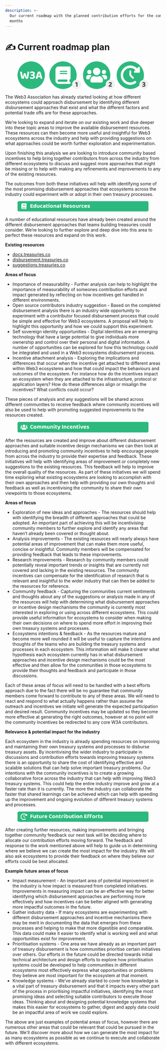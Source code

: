 ```yaml
---
description: >-
  Our current roadmap with the planned contribution efforts for the coming
  months
---
```


# ✍ Current roadmap plan

<figure><img src="../.gitbook/assets/disbursement-approaches-incentive-design-roadmap.png" alt=""><figcaption></figcaption></figure>

The Web3 Association has already started looking at how different ecosystems could approach disbursement by identifying different disbursement approaches that exist and what the different factors and potential trade offs are for these approaches.

We’re looking to expand and iterate on our existing work and dive deeper into these topic areas to improve the available disbursement resources. These resources can then become more useful and insightful for Web3 ecosystems across the industry and help with providing suggestions on what approaches could be worth further exploration and experimentation.

Upon finishing this analysis we are looking to introduce community based incentives to help bring together contributors from across the industry from different ecosystems to discuss and suggest more approaches that might be missing or to help with making any refinements and improvements to any of the existing resources.

The outcomes from both these initiatives will help with identifying some of the most promising disbursement approaches that ecosystems across the industry could experiment with or adopt in their own treasury processes.



<figure><img src="../.gitbook/assets/educational-resources.png" alt=""><figcaption></figcaption></figure>

A number of educational resources have already been created around the different disbursement approaches that teams building treasuries could consider. We’re looking to further explore and deep dive into this area to perfect these resources and expand on this work.



**Existing resources**

* [docs.treasuries.co](https://www.notion.so/Disbursement-Approaches-Incentive-Design-bd8adbd2e3af4bf5ad0056278f1a0575?pvs=21)
* [disbursement.treasuries.co](https://www.notion.so/Disbursement-Approaches-Incentive-Design-bd8adbd2e3af4bf5ad0056278f1a0575?pvs=21)
* [suggestions.treasuries.co](https://www.notion.so/Disbursement-Approaches-Incentive-Design-bd8adbd2e3af4bf5ad0056278f1a0575?pvs=21)



**Areas of focus**

* Importance of measurability - Further analysis can help to highlight the importance of measurability of someones contribution efforts and impact generated by reflecting on how incentives get handled in different environments.
* Open source contributors industry suggestion - Based on the completed disbursement analysis there is an industry wide opportunity to experiment with a contributor focused disbursement process that could be simple and effective for Web3 ecosystems. A proposal will help to highlight this opportunity and how we could support this experiment.
* Self sovereign identity opportunities - Digital identities are an emerging technology that have a large potential to give individuals more ownership and control over their personal and digital information. A number of opportunities can be explored for how this technology could be integrated and used in a Web3 ecosystems disbursement process.
* Incentive attachment analysis - Exploring the implications and differences that occur when the incentive get attached to different areas within Web3 ecosystems and how that could impact the behaviours and outcomes of the ecosystem. For instance how do the incentives impact an ecosystem when they are attached to the infrastructure, protocol or application layers? How do these differences align or misalign the incentives? What conflicts could occur?

These pieces of analysis and any suggestions will be shared across different communities to receive feedback where community incentives will also be used to help with promoting suggested improvements to the resources created.



<figure><img src="../.gitbook/assets/community-incentives.png" alt=""><figcaption></figcaption></figure>

After the resources are created and improve about different disbursement approaches and suitable incentive design mechanisms we can then look at introducing and promoting community incentives to help encourage people from across the industry to provide their expertise and feedback. These initiatives will help with identifying areas of improvement or completely new suggestions to the existing resources. This feedback will help to improve the overall quality of the resources. As part of these initiatives we will spend time exploring what existing ecosystems are looking to accomplish with their own approaches and then help with providing our own thoughts and feedback as well as incentivising the community to share their own viewpoints to those ecosystems.



**Areas of focus**

* Exploration of new ideas and approaches - The resources should help with identifying the breadth of different approaches that could be adopted. An important part of achieving this will be incentivising community members to further explore and identify any areas that haven’t already been covered or thought about.
* Analysis improvements - The existing resources will nearly always have potential areas of improvement that can make them more useful, concise or insightful. Community members will be compensated for providing feedback that leads to these improvements.
* Research improvements - Research by community members could potentially reveal important trends or insights that are currently not covered and lacking in the existing resources. The community incentives can compensate for the identification of research that is relevant and insightful to the wider industry that can then be added to the resources for reference.
* Community feedback - Capturing the communities current sentiments and thoughts about any of the suggestions or analysis made in any of the resources will help with determining what disbursement approaches or incentive design mechanisms the community is currently most interested in exploring or using across different ecosystems. This could provide useful information for ecosystems to consider when making their own decisions on where to spend more effort in improving their own treasury systems and processes.
* Ecosystems intentions & feedback - As the resources mature and become more well rounded it will be useful to capture the intentions and thoughts of the teams who are building the treasury systems and processes in each ecosystem. This information will make it clearer what hypothesis each ecosystem currently has in what disbursement approaches and incentive design mechanisms could be the most effective and then allow for the communities in those ecosystems to provide their thoughts and feedback and participate in those discussions.

Each of these areas of focus will need to be handled with a best efforts approach due to the fact there will be no guarantee that community members come forward to contribute to any of these areas. We will need to react and respond to what actually happens rather than assume the outreach and incentives we initiate will generate the expected participation and desired result. Community incentives may be updated so they become more effective at generating the right outcomes, however at no point will the community incentives be redirected to any core W3A contributors.



**Relevance & potential impact for the industry**

Each ecosystem in the industry is already spending resources on improving and maintaining their own treasury systems and processes to disburse treasury assets. By incentivising the wider industry to participate in discussions and contribution efforts towards improving treasury systems there is an opportunity to share the cost of identifying effective and scalable solutions that can help solve important treasury problems. Our intentions with the community incentives is to create a growing collaborative force across the industry that can help with improving Web3 treasury systems. This could help the entire industry improve and grow at a faster rate than it is currently. The more the industry can collaborate the faster that shared learnings can be achieved which can help with speeding up the improvement and ongoing evolution of different treasury systems and processes.



<figure><img src="../.gitbook/assets/future-contribution-efforts.png" alt=""><figcaption></figcaption></figure>

After creating further resources, making improvements and bringing together community feedback our next task will be deciding where to allocate our contribution efforts moving forward. The feedback and response to the work mentioned above will help to guide us in determining where we believe we can create the most impact for the industry. We will also ask ecosystems to provide their feedback on where they believe our efforts could be best allocated.



**Example future areas of focus**

* Impact measurement - An important area of potential improvement in the industry is how impact is measured from completed initiatives. Improvements in measuring impact can be an effective way for better identifying which disbursement approaches are performing more effectively and how incentives can be better aligned with generating more impactful outcomes in the future.
* Gather industry data - If many ecosystems are experimenting with different disbursement approaches and incentive mechanisms there may be merit in documenting the data that emerges from these processes and helping to make that more digestible and comparable. This data could make it easier to identify what is working well and what opportunities exist for improvement.
* Prioritisation systems - One area we have already as an important part of treasury disbursement is how communities prioritise certain initiatives over others. Our efforts in the future could be directed towards initial technical architecture and design efforts to explore how prioritisation systems could be developed to help communities in different ecosystems most effectively express what opportunities or problems they believe are most important for the ecosystem at that moment.
* Knowledge systems - We’ve already started to cover how knowledge is a vital part of treasury disbursement and that it impacts every other part of the process in prioritising impactful initiatives, identifying the most promising ideas and selecting suitable contributors to execute those ideas. Thinking about and designing potential knowledge systems that makes this easier for ecosystems to gather, digest and apply data could be an impactful area of work we could explore.



The above are just examples of potential areas of focus, however there are numerous other areas that could be relevant that could be pursued in the future. We'll discover more about how we can generate the most impact for as many ecosystems as possible as we continue to execute and collaborate with different ecosystems.
